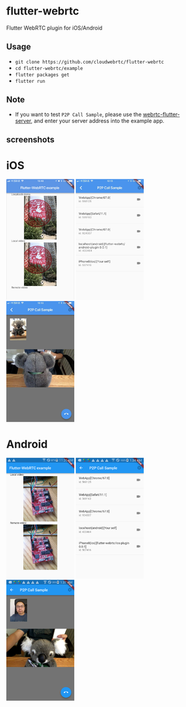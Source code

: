 # flutter-webrtc
Flutter WebRTC plugin for iOS/Android


## Usage
- `git clone https://github.com/cloudwebrtc/flutter-webrtc`
- `cd flutter-webrtc/example`
- `flutter packages get`
- `flutter run`
## Note
- If you want to test `P2P Call Sample`, please use the [webrtc-flutter-server](https://github.com/cloudwebrtc/flutter-webrtc-server), and enter your server address into the example app.

## screenshots
# iOS
<img width="180" height="320" src="https://raw.githubusercontent.com/cloudwebrtc/flutter-webrtc/master/example/screenshots/flutter-webrtc-ios-example.png"/> <img width="180" height="320" src="https://raw.githubusercontent.com/cloudwebrtc/flutter-webrtc/master/example/screenshots/ios-01.jpeg"/> <img width="180" height="320" src="https://raw.githubusercontent.com/cloudwebrtc/flutter-webrtc/master/example/screenshots/ios-02.jpeg"/>
# Android
<img width="180" height="320" src="https://raw.githubusercontent.com/cloudwebrtc/flutter-webrtc/master/example/screenshots/flutter-webrtc-android-example.png"/> <img width="180" height="320" src="https://raw.githubusercontent.com/cloudwebrtc/flutter-webrtc/master/example/screenshots/android-01.png"/> <img width="180" height="320" src="https://raw.githubusercontent.com/cloudwebrtc/flutter-webrtc/master/example/screenshots/android-02.png"/>
